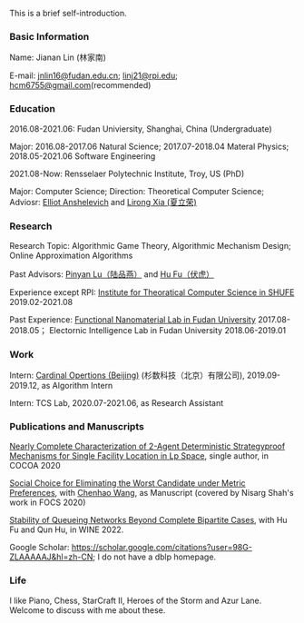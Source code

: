 This is a brief self-introduction.

### Basic Information

Name: Jianan Lin (林家南)

E-mail: jnlin16@fudan.edu.cn; linj21@rpi.edu; hcm6755@gmail.com(recommended)

### Education

2016.08-2021.06: Fudan Univiersity, Shanghai, China (Undergraduate)

Major: 2016.08-2017.06 Natural Science; 2017.07-2018.04 Materal Physics; 2018.05-2021.06 Software Engineering

2021.08-Now: Rensselaer Polytechnic Institute, Troy, US (PhD)

Major: Computer Science; Direction: Theoretical Computer Science; Adviosr: [Elliot Anshelevich](https://www.cs.rpi.edu/~eanshel/) and [Lirong Xia (夏立荣)](https://www.cs.rpi.edu/~xial/)

### Research

Research Topic: Algorithmic Game Theory, Algorithmic Mechanism Design; Online Approximation Algorithms

Past Advisors: [Pinyan Lu（陆品燕）](http://itcs.shufe.edu.cn/pinyan/) and [Hu Fu（伏虎）](https://www.fuhuthu.com/)

Experience except RPI: [Institute for Theoratical Computer Science in SHUFE](http://itcs.shufe.edu.cn/) 2019.02-2021.08

Past Experience: [Functional Nanomaterial Lab in Fudan University](http://ms.fudan.edu.cn/fxs/index.html) 2017.08-2018.05；
Electornic Intelligence Lab in Fudan University 2018.06-2019.01

### Work

Intern: [Cardinal Opertions (Beijing)](https://www.shanshu.ai/) (杉数科技（北京）有限公司), 2019.09-2019.12, as Algorithm Intern

Intern: TCS Lab, 2020.07-2021.06, as Research Assistant

### Publications and Manuscripts

[Nearly Complete Characterization of 2-Agent Deterministic Strategyproof Mechanisms for Single Facility Location in Lp Space](https://arxiv.org/abs/2011.13133), single author, in COCOA 2020

[Social Choice for Eliminating the Worst Candidate under Metric Preferences](https://github.com/LinJianan/A-Manuscript-of-Social-Choice), with [Chenhao Wang](https://scholars.cityu.edu.hk/en/persons/chenhao-wang(032e2793-ef16-4e12-90ea-54b6ccf27e22).html), as Manuscript (covered by Nisarg Shah's work in FOCS 2020)

[Stability of Queueing Networks Beyond Complete Bipartite Cases](https://arxiv.org/abs/2210.07632), with Hu Fu and Qun Hu, in WINE 2022.

Google Scholar: https://scholar.google.com/citations?user=98G-ZLAAAAAJ&hl=zh-CN; I do not have a dblp homepage.

### Life

I like Piano, Chess, StarCraft II, Heroes of the Storm and Azur Lane. Welcome to discuss with me about these.
